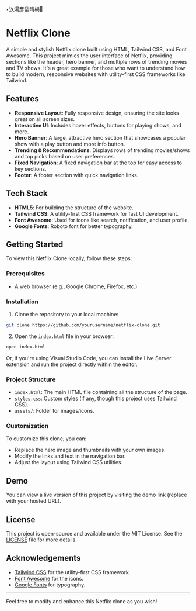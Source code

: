 
‣汣湯彥敮晴楬੸
# Netflix Clone

A simple and stylish Netflix clone built using HTML, Tailwind CSS, and Font Awesome. This project mimics the user interface of Netflix, providing sections like the header, hero banner, and multiple rows of trending movies and TV shows. It's a great example for those who want to understand how to build modern, responsive websites with utility-first CSS frameworks like Tailwind.

## Features

- **Responsive Layout**: Fully responsive design, ensuring the site looks great on all screen sizes.
- **Interactive UI**: Includes hover effects, buttons for playing shows, and more.
- **Hero Banner**: A large, attractive hero section that showcases a popular show with a play button and more info button.
- **Trending & Recommendations**: Displays rows of trending movies/shows and top picks based on user preferences.
- **Fixed Navigation**: A fixed navigation bar at the top for easy access to key sections.
- **Footer**: A footer section with quick navigation links.

## Tech Stack

- **HTML5**: For building the structure of the website.
- **Tailwind CSS**: A utility-first CSS framework for fast UI development.
- **Font Awesome**: Used for icons like search, notification, and user profile.
- **Google Fonts**: Roboto font for better typography.

## Getting Started

To view this Netflix Clone locally, follow these steps:

### Prerequisites

- A web browser (e.g., Google Chrome, Firefox, etc.)

### Installation

1. Clone the repository to your local machine:

```bash
git clone https://github.com/yourusername/netflix-clone.git
```

2. Open the `index.html` file in your browser:

```bash
open index.html
```

Or, if you're using Visual Studio Code, you can install the Live Server extension and run the project directly within the editor.

### Project Structure

- `index.html`: The main HTML file containing all the structure of the page.
- `styles.css`: Custom styles (if any, though this project uses Tailwind CSS).
- `assets/`: Folder for images/icons.

### Customization

To customize this clone, you can:
- Replace the hero image and thumbnails with your own images.
- Modify the links and text in the navigation bar.
- Adjust the layout using Tailwind CSS utilities.

## Demo

You can view a live version of this project by visiting the demo link (replace with your hosted URL).

## License

This project is open-source and available under the MIT License. See the [LICENSE](LICENSE) file for more details.

## Acknowledgements

- [Tailwind CSS](https://tailwindcss.com/) for the utility-first CSS framework.
- [Font Awesome](https://fontawesome.com/) for the icons.
- [Google Fonts](https://fonts.google.com/) for typography.

---

Feel free to modify and enhance this Netflix clone as you wish!
